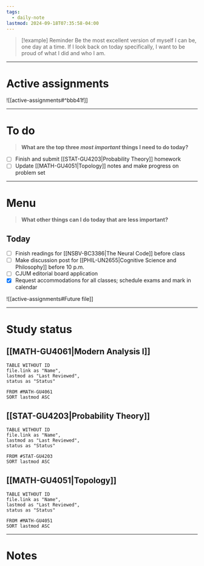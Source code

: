 ```yaml
---
tags:
  - daily-note
lastmod: 2024-09-18T07:35:58-04:00
---
```

>[!example] Reminder
>Be the most excellent version of myself I can be, one day at a time. If I look back on today specifically, I want to be proud of what I did and who I am.

---
# Active assignments

![[active-assignments#^bbb41f]]

---
# To do

> **What are the top three *most important* things I need to do today?**

- [ ] Finish and submit [[STAT-GU4203|Probability Theory]] homework
- [ ] Update [[MATH-GU4051|Topology]] notes and make progress on problem set

----
# Menu

> **What other things can I do today that are less important?**
## Today

- [ ] Finish readings for [[NSBV-BC3386|The Neural Code]] before class
- [ ] Make discussion post for [[PHIL-UN2655|Cognitive Science and Philosophy]] before 10 p.m.
- [ ] CJUM editorial board application
- [x] Request accommodations for all classes; schedule exams and mark in calendar 

![[active-assignments#Future file]]


---
# Study status

## [[MATH-GU4061|Modern Analysis I]]

```dataview
TABLE WITHOUT ID
file.link as "Name",
lastmod as "Last Reviewed",
status as "Status"

FROM #MATH-GU4061
SORT lastmod ASC
```

## [[STAT-GU4203|Probability Theory]]

```dataview
TABLE WITHOUT ID
file.link as "Name",
lastmod as "Last Reviewed",
status as "Status"

FROM #STAT-GU4203
SORT lastmod ASC
```

## [[MATH-GU4051|Topology]]

```dataview
TABLE WITHOUT ID
file.link as "Name",
lastmod as "Last Reviewed",
status as "Status"

FROM #MATH-GU4051 
SORT lastmod ASC
```

---
# Notes
